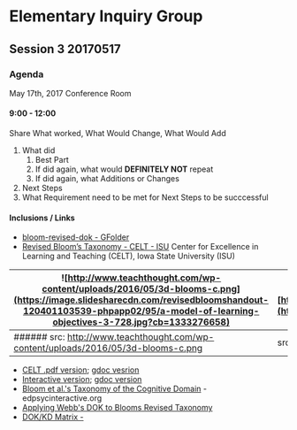 # Elementary Inquiry Group
## Session 3 20170517
### Agenda

May 17th, 2017
Conference Room

#### 9:00 - 12:00
Share What worked, What Would Change, What Would Add
   1. What did
      1. Best Part
      2. If did again, what would __DEFINITELY NOT__  repeat
      3. If did again, what Additions or Changes
   2. Next Steps
   3. What Requirement need to be met for Next Steps to be succcessful

#### Inclusions / Links 
- [bloom-revised-dok - GFolder](https://drive.google.com/open?id=0BysMfTbvAUUVVkdBRVllN1o4T1U)
- [Revised Bloom’s Taxonomy - CELT - ISU](http://www.celt.iastate.edu/teaching/effective-teaching-practices/revised-blooms-taxonomy#blooms-model)  Center for Excellence in Learning and Teaching \(CELT\), Iowa State University \(ISU\)

![http://www.teachthought.com/wp-content/uploads/2016/05/3d-blooms-c.png](https://image.slidesharecdn.com/revisedbloomshandout-120401103539-phpapp02/95/a-model-of-learning-objectives-3-728.jpg?cb=1333276658) | ![https://i.ytimg.com/vi/X2rZoK1pB_8/maxresdefault.jpg](https://i.ytimg.com/vi/X2rZoK1pB_8/maxresdefault.jpg)
--- | ---
###### src: http://www.teachthought.com/wp-content/uploads/2016/05/3d-blooms-c.png | src: https://i.ytimg.com/vi/X2rZoK1pB_8/maxresdefault.jpg

  - [CELT .pdf version](http://www.celt.iastate.edu/wp-content/uploads/2015/09/RevisedBloomsHandout-1.pdf); [gdoc vesrion](https://drive.google.com/open?id=19QKfOIvAaeRxcR39_RotrppgBdNf3i5VCe0qfjp799Q)
  - [Interactive version](http://www.celt.iastate.edu/teaching/effective-teaching-practices/revised-blooms-taxonomy/revised-blooms-taxonomy-flash-version); [gdoc version](https://drive.google.com/open?id=0BysMfTbvAUUVZ19DYzFrQy15SW8)
- [Bloom et al.'s Taxonomy of the Cognitive Domain](http://www.edpsycinteractive.org/topics/cognition/bloom.html) - edpsycinteractive.org
- [Applying Webb's DOK to Blooms Revised Taxonomy](http://static.pdesas.org/content/documents/M1-Slide_22_DOK_Hess_Cognitive_Rigor.pdf)  
- [DOK\/KD Matrix - ](http://cognitiverigor.blogspot.ca/2014/07/dokkd-matrix.html)


